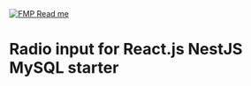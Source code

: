 <a href="https://fast-modular-project.com" target="_blank">
    <img src="https://fast-modular-project.com/assets/share/readme-module.png" alt="FMP Read me" />
</a>

# Radio input for React.js NestJS MySQL starter
